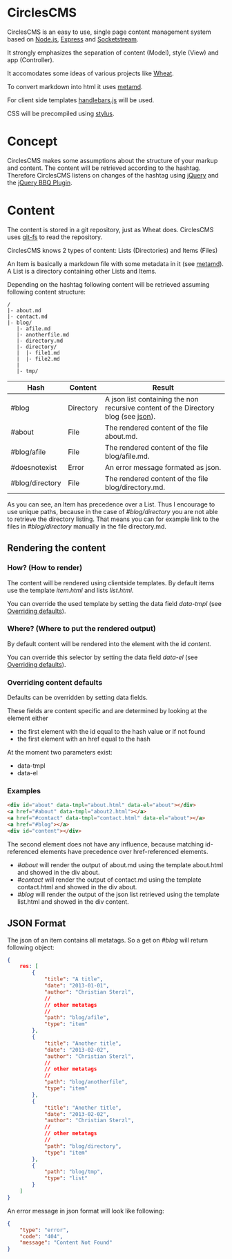 # CirclesCMS

CirclesCMS is an easy to use, single page content management system based on [Node.js](http://nodejs.org/), [Express](http://expressjs.com/) and [Socketstream](http://www.socketstream.org/).

It strongly emphasizes the separation of content (Model), style (View) and app (Controller).

It accomodates some ideas of various projects like [Wheat](https://github.com/creationix/wheat).

To convert markdown into html it uses [metamd](https://github.com/chrisjaure/metamd).

For client side templates [handlebars.js](http://handlebarsjs.com/) will be used.

CSS will be precompiled using [stylus](http://learnboost.github.com/stylus/).

# Concept

CirclesCMS makes some assumptions about the structure of your markup and content. The content will be retrieved according to the hashtag. Therefore CirclesCMS listens on changes of the hashtag using [jQuery](http://jquery.com/) and the [jQuery BBQ Plugin](http://benalman.com/code/projects/jquery-bbq/docs/files/jquery-ba-bbq-js.html).

# Content

The content is stored in a git repository, just as Wheat does. CirclesCMS uses [git-fs](https://github.com/creationix/node-git) to read the repository.

CirclesCMS knows 2 types of content: Lists (Directories) and Items (Files)

An Item is basically a markdown file with some metadata in it (see [metamd](https://github.com/chrisjaure/metamd)). A List is a directory containing other Lists and Items.

Depending on the hashtag following content will be retrieved assuming following content structure:

    /
    |- about.md
    |- contact.md
    |- blog/
       |- afile.md
       |- anotherfile.md
       |- directory.md
       |- directory/
       |  |- file1.md
       |  |- file2.md
       |
       |- tmp/


| Hash            | Content    | Result                                                                                             |
|-----------------|------------|----------------------------------------------------------------------------------------------------|
| #blog           | Directory  | A json list containing the non recursive content of the Directory blog (see [json](#json-format)). |
| #about          | File       | The rendered content of the file about.md.                                                         |
| #blog/afile     | File       | The rendered content of the file blog/afile.md.                                                    |
| #doesnotexist   | Error      | An error message formated as json.                                                                 |
| #blog/directory | File       | The rendered content of the file blog/directory.md.                                                |

As you can see, an Item has precedence over a List. Thus I encourage to use unique paths, because in the case of _#blog/directory_ you are not able to retrieve the directory listing. That means you can for example link to the files in _#blog/directory_ manually in the file directory.md.

## Rendering the content

### How? (How to render)

The content will be rendered using clientside templates. By default items use the template _item.html_ and lists _list.html_.

You can override the used template by setting the data field _data-tmpl_ (see [Overriding defaults](#overriding-content-defaults)).

### Where? (Where to put the rendered output)

By default content will be rendered into the element with the id _content_.

You can override this selector by setting the data field _data-el_ (see [Overriding defaults](#overriding-content-defaults)).

### Overriding content defaults

Defaults can be overridden by setting data fields.

These fields are content specific and are determined by looking at the element either 

* the first element with the id equal to the hash value or if not found
* the first element with an href equal to the hash

At the moment two parameters exist:

* data-tmpl
* data-el

### Examples

```html
<div id="about" data-tmpl="about.html" data-el="about"></div>
<a href="#about" data-tmpl="about2.html"></a>
<a href="#contact" data-tmpl="contact.html" data-el="about"></a>
<a href="#blog"></a>
<div id="content"></div>
```

The second element does not have any influence, because matching id-referenced elements have precedence over href-referenced elements.

* _#about_ will render the output of about.md using the template about.html and showed in the div about.
* _#contact_ will render the output of contact.md using the template contact.html and showed in the div about.
* _#blog_ will render the output of the json list retrieved using the template list.html and showed in the div content.

## <a id="json"></a>JSON Format

The json of an item contains all metatags. So a get on _#blog_ will return following object:

```json
{
    res: [
        {
            "title": "A title",
            "date": "2013-01-01",
            "author": "Christian Sterzl",
            //
            // other metatags
            //
            "path": "blog/afile",
            "type": "item"
        },
        {
            "title": "Another title",
            "date": "2013-02-02",
            "author": "Christian Sterzl",
            //
            // other metatags
            //
            "path": "blog/anotherfile",
            "type": "item"
        },
        {                
            "title": "Another title",
            "date": "2013-02-02",
            "author": "Christian Sterzl",
            //
            // other metatags
            //
            "path": "blog/directory",
            "type": "item"
        },
        {                
            "path": "blog/tmp",
            "type": "list"
        }
    ]
}
```

An error message in json format will look like following:

```json
{
    "type": "error",
    "code": "404",
    "message": "Content Not Found"
}
```

